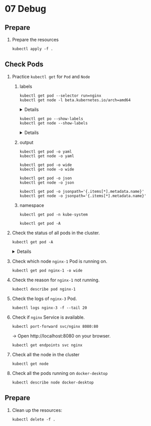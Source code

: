 # 07 Debug

## Prepare

1. Prepare the resources

    ```
    kubectl apply -f .
    ```

## Check Pods

1. Practice `kubectl get` for `Pod` and `Node`

    1. labels

        ```
        kubectl get pod --selector run=nginx
        kubectl get node -l beta.kubernetes.io/arch=amd64
        ```

        <details>

        ```
        kubectl get pod --selector run=nginx
        NAME      READY   STATUS             RESTARTS   AGE
        nginx-1   0/1     ImagePullBackOff   0          35m
        nginx-2   0/1     Pending            0          35m
        nginx-3   1/1     Running            0          35m
        ```

        ```
        kubectl get node -l beta.kubernetes.io/arch=amd64
        NAME             STATUS   ROLES    AGE   VERSION
        docker-desktop   Ready    master   79d   v1.16.6-beta.0
        ```

        </details>

        ```
        kubectl get po --show-labels
        kubectl get node --show-labels
        ```

        <details>

        ```
        kubectl get po --show-labels
        NAME      READY   STATUS             RESTARTS   AGE   LABELS
        nginx-1   0/1     ImagePullBackOff   0          36m   run=nginx
        nginx-2   0/1     Pending            0          36m   run=nginx
        nginx-3   1/1     Running            0          36m   run=nginx
        ```

        ```
        kubectl get node --show-labels
        NAME             STATUS   ROLES    AGE   VERSION          LABELS
        docker-desktop   Ready    master   79d   v1.16.6-beta.0   beta.kubernetes.io/arch=amd64,beta.kubernetes.io/os=linux,kubernetes.io/arch=amd64,kubernetes.io/hostname=docker-desktop,kubernetes.io/os=linux,node-role.kubernetes.io/master=
        ```

        </details>


    1. output

        ```
        kubectl get pod -o yaml
        kubectl get node -o yaml
        ```

        ```
        kubectl get pod -o wide
        kubectl get node -o wide
        ```

        ```
        kubectl get pod -o json
        kubectl get node -o json
        ```

        ```
        kubectl get pod -o jsonpath='{.items[*].metadata.name}'
        kubectl get node -o jsonpath='{.items[*].metadata.name}'
        ```

    1. namespace

        ```
        kubectl get pod -n kube-system
        ```

        ```
        kubectl get pod -A
        ```

1. Check the status of all pods in the cluster.

    ```
    kubectl get pod -A
    ```

    <details>

    ```
    kubectl get po -A
    NAMESPACE     NAME                                     READY   STATUS             RESTARTS   AGE
    default       nginx-1                                  0/1     ImagePullBackOff   0          32m
    default       nginx-2                                  0/1     Pending            0          32m
    default       nginx-3                                  1/1     Running            0          32m
    kube-system   coredns-777fb94669-bvm4d                 1/1     Running            3          79d
    kube-system   coredns-777fb94669-pxv9j                 1/1     Running            3          79d
    kube-system   etcd-docker-desktop                      1/1     Running            6          79d
    kube-system   kube-apiserver-docker-desktop            1/1     Running            17         79d
    kube-system   kube-controller-manager-docker-desktop   1/1     Running            3          79d
    kube-system   kube-proxy-l6rx5                         1/1     Running            3          79d
    kube-system   kube-scheduler-docker-desktop            1/1     Running            19         79d
    kube-system   storage-provisioner                      1/1     Running            42         79d
    kube-system   vpnkit-controller                        1/1     Running            3          79d
    test          nginx-4                                  1/1     Running            0          32m
    ```

    </details>

1. Check which node `nginx-1` Pod is running on.

    ```
    kubectl get pod nginx-1 -o wide
    ```

1. Check the reason for `nginx-1` not running.

    ```
    kubectl describe pod nginx-1
    ```

1. Check the logs of `nginx-3` Pod.

    ```
    kubectl logs nginx-3 -f --tail 20
    ```

1. Check if `nginx` Service is available.

    ```
    kubectl port-forward svc/nginx 8080:80
    ```

    -> Open http://localhost:8080 on your browser.

    ```
    kubectl get endpoints svc nginx
    ```

1. Check all the node in the cluster

    ```
    kubectl get node
    ```

1. Check all the pods running on `docker-desktop`

    ```
    kubectl describe node docker-desktop
    ```

## Prepare

1. Clean up the resources:

    ```
    kubectl delete -f .
    ```

